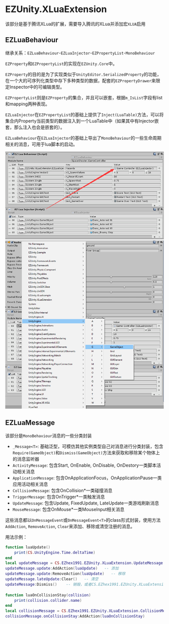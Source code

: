 # EZUnity.XLuaExtension

该部分是基于腾讯XLua的扩展，需要导入腾讯的XLua并添加宏`XLUA`启用

## EZLuaBehaviour

继承关系：`EZLuaBehaviour`-`EZLuaInjector`-`EZPropertyList`-`MonoBehaviour`

`EZProperty`和`EZPropertyList`的实现在`EZUnity.Core`中。

`EZProperty`的目的是为了实现类似于`UnityEditor.SerializedProperty`的功能，在一个大的可序列化类型中存下多种类型的数据，配套的`EZPropertyDrawer`来限定Inspector中的可编辑类型。

`EZPropertyList`则是`EZProperty`的集合，并且可以嵌套，根据`m_IsList`字段有list和mapping两种表现。

`EZLuaInjector`在`EZPropertyList`的基础上提供了`Inject(LuaTable)`方法，可以将集合内Property当前类型的数据注入到一个LuaTable中（如果其中有Injector嵌套，那么注入也会是嵌套的）。

`EZLuaBehaviour`在`EZLuaInjector`的基础上导出了`MonoBehaviour`的一些生命周期相关的消息，可用于lua脚本的启动。

![NestedInjector](.SamplePicture/NestedInjector.png)
![TypeSelection](.SamplePicture/TypeSelection.png)

## EZLuaMessage

该部分是`MonoBehaviour`消息的一些分类封装

- `_Message<T>`: 基础泛型，可模仿其他实例类型自己对消息进行分类封装，包含`Require(GameObject)`和`Dismiss(GameObject)`方法来获取和移除某个物体上的消息监听器
- `ActivityMessage`: 包含Start, OnEnable, OnDisable, OnDestory一类脚本活动相关消息
- `ApplicationMessage`: 包含OnApplicationFocus，OnApplicationPause一类应用活动相关消息
- `CollisionMessage`: 包含OnCollision*一类碰撞消息
- `TriggerMessage`: 包含OnTrigger*一类触发消息
- `UpdateMessage`: 包含Update, FixedUpdate, LateUpdate一类游戏刷新消息
- `MouseMessage`: 包含OnMouse*一类MouseInput相关消息

这些消息都以`OnMessageEvent`或`OnMessageEvent<T>`的class形式封装，使用方法`AddAction`, `RemoveAction`, `Clear`来添加、移除或清空注册的消息。

用法示例：

``` lua
function luaUpdate()
    print(CS.UnityEngine.Time.deltaTime)
end
local updateMessage = CS.EZhex1991.EZUnity.XLuaExtension.UpdateMessage.Require(gameOject)    -- 获取
updateMessage.update:AddAction(luaUpdate)   -- 添加
updateMessage.update:RemoveAction(luaUpdate)   -- 移除
updateMessage.lateUpdate:Clear()   -- 清空
updateMessage:Dismiss()    -- 销毁，或者CS.EZhex1991.EZUnity.XLuaExtension.UpdateMessage.Dismiss(gameOject)

function luaOnCollisionStay(collision)
    print(collision.collider.name)
end
local collisionMessage = CS.EZhex1991.EZUnity.XLuaExtension.CollisionMessage.Require(gameObject)
collisionMessage.onCollisionStay:AddAction(luaOnCollisionStay)
```